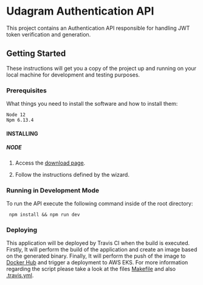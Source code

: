 # Udagram Authentication API

This project contains an Authentication API responsible for handling JWT token verification and generation.

## Getting Started

These instructions will get you a copy of the project up and running on your local machine for development and testing purposes.

### Prerequisites

What things you need to install the software and how to install them:

```
Node 12
Npm 6.13.4
```

#### INSTALLING

##### NODE

1. Access the [download page](https://nodejs.org/en/download/).

2. Follow the instructions defined by the wizard. 

### Running in Development Mode

To run the API execute the following command inside of the root directory:

```
 npm install && npm run dev
```

### Deploying

This application will be deployed by Travis CI when the build is executed. 
Firstly, It will perform the build of the application and create an image based on the generated binary. 
Finally, It will perform the push of the image to 
[Docker Hub](https://hub.docker.com/repository/docker/williamcustodio/udagram_authentication_api) and trigger a deployment to AWS EKS. 
For more information regarding the script please take a look at the files [Makefile](Makefile) 
and also [.travis.yml](.travis.yml).

